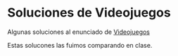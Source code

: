 # Soluciones de Videojuegos

Algunas soluciones al enunciado de [Videojuegos](https://mumuki.io/pdep-utn/exercises/9518-programacion-con-objetos-practica-objetos-y-mensajes-videojuegos)

Estas solucones las fuimos comparando en clase.
